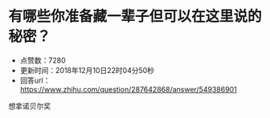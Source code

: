# 有哪些你准备藏一辈子但可以在这里说的秘密？
- 点赞数：7280
- 更新时间：2018年12月10日22时04分50秒
- 回答url：https://www.zhihu.com/question/287642868/answer/549386901
<body>
 <p data-pid="LPDlVY-X">想拿诺贝尔奖</p>
</body>